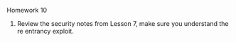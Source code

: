 Homework 10
1. Review the security notes from Lesson 7, make sure you understand the re entrancy
exploit.
